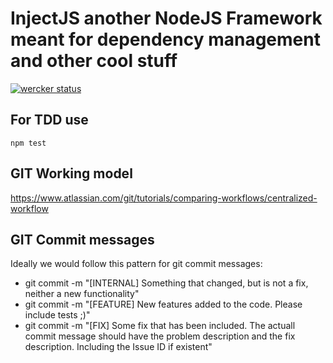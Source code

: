 # InjectJS another NodeJS Framework meant for dependency management and other cool stuff

[![wercker status](https://app.wercker.com/status/9cb0bbb62083a72a716d7ed6591e3c87/m "wercker status")](https://app.wercker.com/project/bykey/9cb0bbb62083a72a716d7ed6591e3c87)

## For TDD use
`npm test`

## GIT Working model
https://www.atlassian.com/git/tutorials/comparing-workflows/centralized-workflow

## GIT Commit messages
 Ideally we would follow this pattern for git commit messages:
- git commit -m "[INTERNAL] Something that changed, but is not a fix, neither a new functionality"
- git commit -m "[FEATURE] New features added to the code. Please include tests ;)"
- git commit -m "[FIX] Some fix that has been included. The actuall commit message should have the problem description and the fix description. Including the Issue ID if existent"
